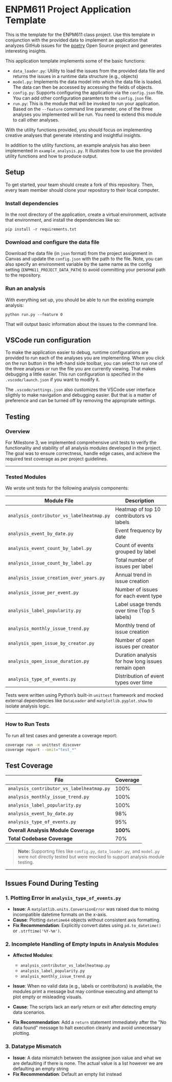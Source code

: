 # ENPM611 Project Application Template

This is the template for the ENPM611 class project. Use this template in conjunction with the provided data to implement an application that analyzes GitHub issues for the [poetry](https://github.com/python-poetry/poetry/issues) Open Source project and generates interesting insights.

This application template implements some of the basic functions:

- `data_loader.py`: Utility to load the issues from the provided data file and returns the issues in a runtime data structure (e.g., objects)
- `model.py`: Implements the data model into which the data file is loaded. The data can then be accessed by accessing the fields of objects.
- `config.py`: Supports configuring the application via the `config.json` file. You can add other configuration paramters to the `config.json` file.
- `run.py`: This is the module that will be invoked to run your application. Based on the `--feature` command line parameter, one of the three analyses you implemented will be run. You need to extend this module to call other analyses.

With the utility functions provided, you should focus on implementing creative analyses that generate intersting and insightful insights.

In addition to the utility functions, an example analysis has also been implemented in `example_analysis.py`. It illustrates how to use the provided utility functions and how to produce output.

## Setup

To get started, your team should create a fork of this repository. Then, every team member should clone your repository to their local computer. 


### Install dependencies

In the root directory of the application, create a virtual environment, activate that environment, and install the dependencies like so:

```
pip install -r requirements.txt
```

### Download and configure the data file

Download the data file (in `json` format) from the project assignment in Canvas and update the `config.json` with the path to the file. Note, you can also specify an environment variable by the same name as the config setting (`ENPM611_PROJECT_DATA_PATH`) to avoid committing your personal path to the repository.


### Run an analysis

With everything set up, you should be able to run the existing example analysis:

```
python run.py --feature 0
```

That will output basic information about the issues to the command line.


## VSCode run configuration

To make the application easier to debug, runtime configurations are provided to run each of the analyses you are implementing. When you click on the run button in the left-hand side toolbar, you can select to run one of the three analyses or run the file you are currently viewing. That makes debugging a little easier. This run configuration is specified in the `.vscode/launch.json` if you want to modify it.

The `.vscode/settings.json` also customizes the VSCode user interface sligthly to make navigation and debugging easier. But that is a matter of preference and can be turned off by removing the appropriate settings.

## Testing

### Overview

For Milestone 3, we implemented comprehensive unit tests to verify the functionality and stability of all analysis modules developed in the project. The goal was to ensure correctness, handle edge cases, and achieve the required test coverage as per project guidelines.

---

### Tested Modules

We wrote unit tests for the following analysis components:

| Module File                               | Description                                              |
|-------------------------------------------|----------------------------------------------------------|
| `analysis_contributor_vs_labelheatmap.py` | Heatmap of top 10 contributors vs labels                |
| `analysis_event_by_date.py`               | Event frequency by date                                 |
| `analysis_event_count_by_label.py`        | Count of events grouped by label                        |
| `analysis_issue_count_by_label.py`        | Total number of issues per label                        |
| `analysis_issue_creation_over_years.py`   | Annual trend in issue creation                          |
| `analysis_issue_per_event.py`             | Number of issues for each event type                    |
| `analysis_label_popularity.py`            | Label usage trends over time (Top 5 labels)             |
| `analysis_monthly_issue_trend.py`         | Monthly trend of issue creation                         |
| `analysis_open_issue_by_creator.py`       | Number of open issues per creator                       |
| `analysis_open_issue_duration.py`         | Duration analysis for how long issues remain open       |
| `analysis_type_of_events.py`              | Distribution of event types over time                   |

Tests were written using Python’s built-in `unittest` framework and mocked external dependencies like `DataLoader` and `matplotlib.pyplot.show` to isolate analysis logic.

---


### How to Run Tests

To run all test cases and generate a coverage report:

```bash
coverage run -m unittest discover
coverage report --omit="test_*"
```

## Test Coverage

| File                                       | Coverage |
|--------------------------------------------|----------|
| `analysis_contributor_vs_labelheatmap.py` | 100%     |
| `analysis_monthly_issue_trend.py`         | 100%     |
| `analysis_label_popularity.py`            | 100%     |
| `analysis_event_by_date.py`               | 98%      |
| `analysis_type_of_events.py`              | 95%      |
| **Overall Analysis Module Coverage**      | **100%** |
| **Total Codebase Coverage**               | 70%      |

> **Note:** Supporting files like `config.py`, `data_loader.py`, and `model.py` were not directly tested but were mocked to support analysis module testing.

---

##  Issues Found During Testing

### 1. Plotting Error in `analysis_type_of_events.py`

- **Issue**: A `matplotlib.units.ConversionError` was raised due to mixing incompatible datetime formats on the x-axis.
- **Cause**: Plotting `datetime64` objects without consistent axis formatting.
- **Fix Recommendation**: Explicitly convert dates using `pd.to_datetime()` or `.strftime('%Y-%m')`.

### 2. Incomplete Handling of Empty Inputs in Analysis Modules

- **Affected Modules**:
  - `analysis_contributor_vs_labelheatmap.py`
  - `analysis_label_popularity.py`
  - `analysis_monthly_issue_trend.py`

- **Issue**: When no valid data (e.g., labels or contributors) is available, the modules print a message but may continue executing and attempt to plot empty or misleading visuals.
- **Cause**: The scripts lack an early return or exit after detecting empty data scenarios.
- **Fix Recommendation**: Add a `return` statement immediately after the "No data found" message to halt execution cleanly and avoid unnecessary plotting.

### 3. Datatype Mismatch 

- **Issue**: A data mismatch between the assignee json value and what we are defaulting if there is none. The actual value is a list however we are defaulting an empty string
- **Fix Recommendation**: Default an empty list instead
